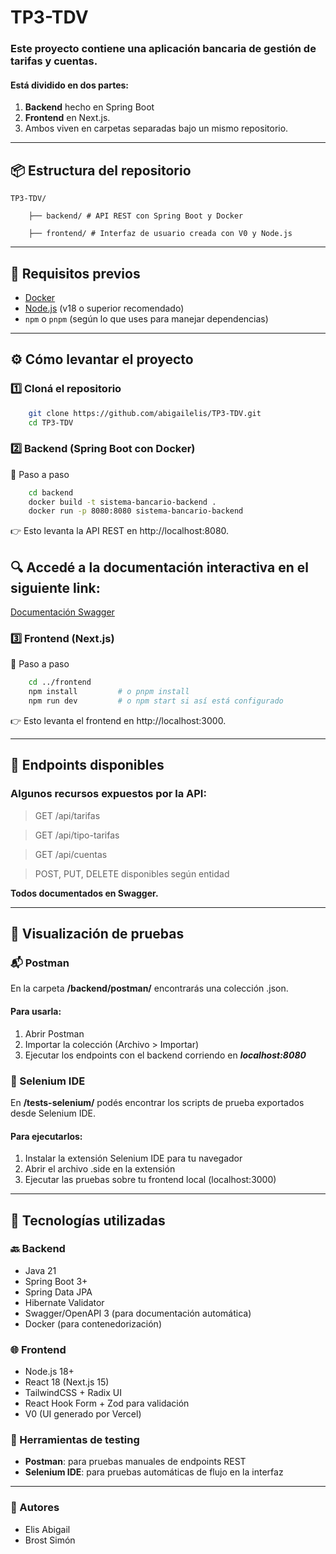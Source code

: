 # TP3-TDV

### Este proyecto contiene una aplicación bancaria de gestión de tarifas y cuentas. 

#### Está dividido en dos partes: 
1. **Backend** hecho en Spring Boot 
2. **Frontend** en Next.js. 
3. Ambos viven en carpetas separadas bajo un mismo repositorio.

---

## 📦 Estructura del repositorio

    TP3-TDV/ 

        ├── backend/ # API REST con Spring Boot y Docker 

        ├── frontend/ # Interfaz de usuario creada con V0 y Node.js

---

## 🚀 Requisitos previos

- [Docker](https://www.docker.com/)
- [Node.js](https://nodejs.org/) (v18 o superior recomendado)
- `npm` o `pnpm` (según lo que uses para manejar dependencias)

---

## ⚙️ Cómo levantar el proyecto

### 1️⃣ Cloná el repositorio

```bash
    git clone https://github.com/abigailelis/TP3-TDV.git
    cd TP3-TDV
```
### 2️⃣ Backend (Spring Boot con Docker)

🔧 Paso a paso

```bash
    cd backend
    docker build -t sistema-bancario-backend .
    docker run -p 8080:8080 sistema-bancario-backend
```
👉 Esto levanta la API REST en http://localhost:8080.

## 🔍 Accedé a la documentación interactiva en el siguiente link:

[Documentación Swagger](http://localhost:8080/swagger-ui/index.html)

### 3️⃣ Frontend (Next.js)
🔧 Paso a paso
```bash
    cd ../frontend
    npm install         # o pnpm install
    npm run dev         # o npm start si así está configurado
```
👉 Esto levanta el frontend en http://localhost:3000.

---

## 🧪 Endpoints disponibles
### Algunos recursos expuestos por la API:

> GET /api/tarifas

> GET /api/tipo-tarifas

> GET /api/cuentas

> POST, PUT, DELETE disponibles según entidad

**Todos documentados en Swagger.**

---
## 🧪 Visualización de pruebas
### 📬 Postman
En la carpeta **/backend/postman/** encontrarás una colección .json. 
#### Para usarla:

1. Abrir Postman
2. Importar la colección (Archivo > Importar)
3. Ejecutar los endpoints con el backend corriendo en ***localhost:8080***

### 🧭 Selenium IDE
En **/tests-selenium/** podés encontrar los scripts de prueba exportados desde Selenium IDE.

#### Para ejecutarlos:

1. Instalar la extensión Selenium IDE para tu navegador
2. Abrir el archivo .side en la extensión 
3. Ejecutar las pruebas sobre tu frontend local (localhost:3000)

---

## 🧱 Tecnologías utilizadas

### 🔙 Backend
- Java 21
- Spring Boot 3+
- Spring Data JPA
- Hibernate Validator
- Swagger/OpenAPI 3 (para documentación automática)
- Docker (para contenedorización)

### 🌐 Frontend
- Node.js 18+
- React 18 (Next.js 15)
- TailwindCSS + Radix UI
- React Hook Form + Zod para validación
- V0 (UI generado por Vercel)

### 🧪 Herramientas de testing
- **Postman**: para pruebas manuales de endpoints REST
- **Selenium IDE**: para pruebas automáticas de flujo en la interfaz

--- 

### 🧠 Autores
- Elis Abigail
- Brost Simón